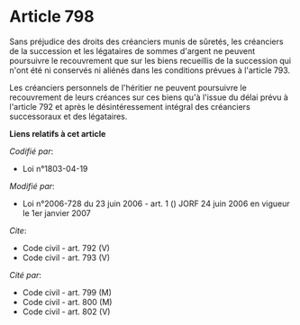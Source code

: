 # Article 798

Sans préjudice des droits des créanciers munis de sûretés, les créanciers de la succession et les légataires de sommes
d'argent ne peuvent poursuivre le recouvrement que sur les biens recueillis de la succession qui n'ont été ni conservés ni
aliénés dans les conditions prévues à l'article 793. 

Les créanciers personnels de l'héritier ne peuvent poursuivre le recouvrement de leurs créances sur ces biens qu'à l'issue du
délai prévu à l'article 792 et après le désintéressement intégral des créanciers successoraux et des légataires.

**Liens relatifs à cet article**

_Codifié par_:

  - Loi n°1803-04-19

_Modifié par_:

  - Loi n°2006-728 du 23 juin 2006 - art. 1 () JORF 24 juin 2006 en vigueur le 1er janvier 2007

_Cite_:

  - Code civil - art. 792 (V)
  - Code civil - art. 793 (V)

_Cité par_:

  - Code civil - art. 799 (M)
  - Code civil - art. 800 (M)
  - Code civil - art. 802 (V)
